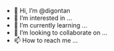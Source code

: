 - 👋 Hi, I’m @digontan
- 👀 I’m interested in ...
- 🌱 I’m currently learning ...
- 💞️ I’m looking to collaborate on ...
- 📫 How to reach me ...

<!---
digontan/digontan is a ✨ special ✨ repository because its `README.md` (this file) appears on your GitHub profile.
You can click the Preview link to take a look at your changes.
--->
